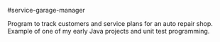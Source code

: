 #service-garage-manager

Program to track customers and service plans for an auto repair shop. Example of one of my early Java projects and unit test programming.

